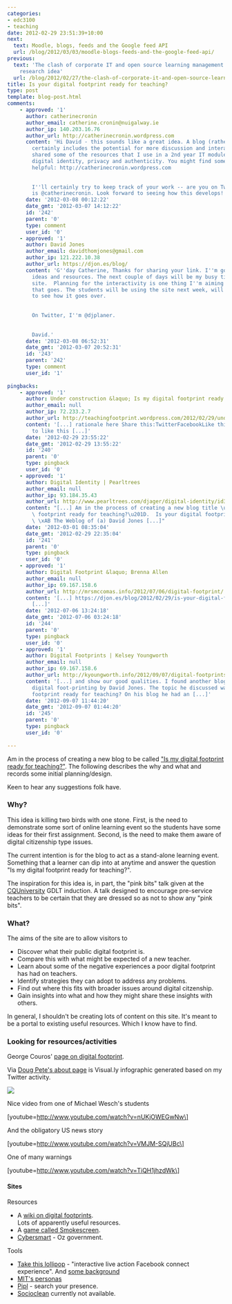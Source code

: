 ```yaml
---
categories:
- edc3100
- teaching
date: 2012-02-29 23:51:39+10:00
next:
  text: Moodle, blogs, feeds and the Google feed API
  url: /blog/2012/03/03/moodle-blogs-feeds-and-the-google-feed-api/
previous:
  text: 'The clash of corporate IT and open source learning management system: a nascent
    research idea'
  url: /blog/2012/02/27/the-clash-of-corporate-it-and-open-source-learning-management-system-a-nascent-research-idea/
title: Is your digital footprint ready for teaching?
type: post
template: blog-post.html
comments:
    - approved: '1'
      author: catherinecronin
      author_email: catherine.cronin@nuigalway.ie
      author_ip: 140.203.16.76
      author_url: http://catherinecronin.wordpress.com
      content: 'Hi David - this sounds like a great idea. A blog (rather than a website)
        certainly includes the potential for more discussion and interaction. I recently
        shared some of the resources that I use in a 2nd year IT module which explore
        digital identity, privacy and authenticity. You might find some of those resources
        helpful: http://catherinecronin.wordpress.com
    
    
        I''ll certainly try to keep track of your work -- are you on Twitter? My username
        is @catherinecronin. Look forward to seeing how this develops!'
      date: '2012-03-08 00:12:22'
      date_gmt: '2012-03-07 14:12:22'
      id: '242'
      parent: '0'
      type: comment
      user_id: '0'
    - approved: '1'
      author: David Jones
      author_email: davidthomjones@gmail.com
      author_ip: 121.222.10.38
      author_url: https://djon.es/blog/
      content: 'G''day Catherine, Thanks for sharing your link. I''m going to be borrowing
        ideas and resources. The next couple of days will be my busy time designing this
        site.  Planning for the interactivity is one thing I''m aiming for, will see how
        that goes. The students will be using the site next week, will be interesting
        to see how it goes over.
    
    
        On Twitter, I''m @djplaner.
    
    
        David.'
      date: '2012-03-08 06:52:31'
      date_gmt: '2012-03-07 20:52:31'
      id: '243'
      parent: '242'
      type: comment
      user_id: '1'
    
pingbacks:
    - approved: '1'
      author: Under construction &laquo; Is my digital footprint ready for teaching?
      author_email: null
      author_ip: 72.233.2.7
      author_url: http://teachingfootprint.wordpress.com/2012/02/29/under-construction/
      content: '[...] rationale here Share this:TwitterFacebookLike this:LikeBe the first
        to like this [...]'
      date: '2012-02-29 23:55:22'
      date_gmt: '2012-02-29 13:55:22'
      id: '240'
      parent: '0'
      type: pingback
      user_id: '0'
    - approved: '1'
      author: Digital Identity | Pearltrees
      author_email: null
      author_ip: 93.184.35.43
      author_url: http://www.pearltrees.com/djager/digital-identity/id3114926#pearl36756573&show=reveal,6
      content: "[...] Am in the process of creating a new blog title \u201CIs your digital\
        \ footprint ready for teaching?\u201D.  Is your digital footprint ready for teaching?\
        \ \xAB The Weblog of (a) David Jones [...]"
      date: '2012-03-01 08:35:04'
      date_gmt: '2012-02-29 22:35:04'
      id: '241'
      parent: '0'
      type: pingback
      user_id: '0'
    - approved: '1'
      author: Digital Footprint &laquo; Brenna Allen
      author_email: null
      author_ip: 69.167.158.6
      author_url: http://mrsmccomas.info/2012/07/06/digital-footprint/
      content: '[...] https://djon.es/blog/2012/02/29/is-your-digital-footprint-ready-for-teaching/
        [...]'
      date: '2012-07-06 13:24:18'
      date_gmt: '2012-07-06 03:24:18'
      id: '244'
      parent: '0'
      type: pingback
      user_id: '0'
    - approved: '1'
      author: Digital Footprints | Kelsey Youngworth
      author_email: null
      author_ip: 69.167.158.6
      author_url: http://kyoungworth.info/2012/09/07/digital-footprints-2/
      content: '[...] and show our good qualities. I found another blog on the topic of
        digital foot-printing by David Jones. The topic he discussed was Is your digital
        footprint ready for teaching? On his blog he had an [...]'
      date: '2012-09-07 11:44:20'
      date_gmt: '2012-09-07 01:44:20'
      id: '245'
      parent: '0'
      type: pingback
      user_id: '0'
    
---
```

Am in the process of creating a new blog to be called ["Is my digital footprint ready for teaching?"](http://teachingfootprint.wordpress.com/). The following describes the why and what and records some initial planning/design.

Keen to hear any suggestions folk have.

### Why?

This idea is killing two birds with one stone. First, is the need to demonstrate some sort of online learning event so the students have some ideas for their first assignment. Second, is the need to make them aware of digital citizenship type issues.

The current intention is for the blog to act as a stand-alone learning event. Something that a learner can dip into at anytime and answer the question "Is my digital footprint ready for teaching?".

The inspiration for this idea is, in part, the "pink bits" talk given at the [CQUniversity](http://www.cqu.edu.au/) GDLT induction. A talk designed to encourage pre-service teachers to be certain that they are dressed so as not to show any "pink bits".

### What?

The aims of the site are to allow visitors to

- Discover what their public digital footprint is.
- Compare this with what might be expected of a new teacher.
- Learn about some of the negative experiences a poor digital footprint has had on teachers.
- Identify strategies they can adopt to address any problems.
- Find out where this fits with broader issues around digital citzenship.
- Gain insights into what and how they might share these insights with others.

In general, I shouldn't be creating lots of content on this site. It's meant to be a portal to existing useful resources. Which I know have to find.

### Looking for resources/activities

George Couros' [page on digital footprint](http://georgecouros.ca/blog/my-digital-footprint).

Via [Doug Pete's about page](http://dougpete.wordpress.com/about/) is Visual.ly infographic generated based on my Twitter activity.

[![](http://bit.ly/yXhW6f)](http://visual.ly/)

Nice video from one of Michael Wesch's students

\[youtube=http://www.youtube.com/watch?v=nUKjOWEGwNw\]

And the obligatory US news story

\[youtube=http://www.youtube.com/watch?v=VMJM-SQjUBc\]

One of many warnings

\[youtube=http://www.youtube.com/watch?v=TiQH1jhzdWk\]

#### Sites

Resources

- A [wiki on digital footprints](http://ransomtech.wikispaces.com/Digital+Footprints).  
    Lots of apparently useful resources.
- A [game called Smokescreen](http://www.smokescreengame.com/).
- [Cybersmart](http://www.cybersmart.gov.au/) - Oz government.

Tools

- [Take this lollipop](http://www.takethislollipop.com/) - "interactive live action Facebook connect experience". And [some background](http://www.forbes.com/sites/kashmirhill/2011/10/18/take-this-lollipop-and-get-your-very-own-creepy-facebook-stalker/)
- [MIT's personas](http://personas.media.mit.edu/)
- [Pipl](http://pipl.com/) - search your presence.
- [Socioclean](http://www.socioclean.com/) currently not available.